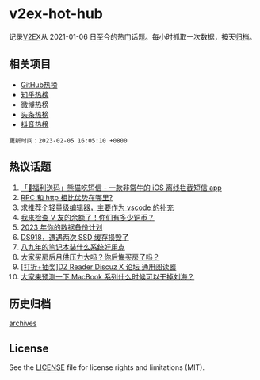 # v2ex-hot-hub

 记录[V2EX](https://www.v2ex.com/)从 2021-01-06 日至今的热门话题。每小时抓取一次数据，按天[归档](archives)。
 
 ## 相关项目

- [GitHub热榜](https://github.com/it985/github-hot-hub)
- [知乎热榜](https://github.com/it985/zhihu-hot-hub)
- [微博热榜](https://github.com/it985/weibo-hot-hub)
- [头条热榜](https://github.com/it985/toutiao-hot-hub)
- [抖音热榜](https://github.com/it985/douyin-hot-hub)


 `更新时间：2023-02-05 16:05:10 +0800`

## 热议话题

1. [「🎉福利送码」熊猫吃短信 - 一款非常牛的 iOS 离线拦截短信 app](https://www.v2ex.com/t/913200)
1. [RPC 和 http 相比优势在哪里?](https://www.v2ex.com/t/913233)
1. [求推荐个轻量级编辑器，主要作为 vscode 的补充](https://www.v2ex.com/t/913193)
1. [我来检查 V 友的余额了！你们有多少铜币？](https://www.v2ex.com/t/913305)
1. [2023 年你的数据备份计划](https://www.v2ex.com/t/913222)
1. [DS918，遭遇两次 SSD 缓存损毁了](https://www.v2ex.com/t/913191)
1. [八九年的笔记本装什么系统好用点](https://www.v2ex.com/t/913203)
1. [大家买房后月供压力大吗？你后悔买房了吗？](https://www.v2ex.com/t/913241)
1. [[打折+抽奖]DZ Reader Discuz X 论坛 通用阅读器](https://www.v2ex.com/t/913297)
1. [大家来预测一下 MacBook 系列什么时候可以干掉刘海？](https://www.v2ex.com/t/913314)

## 历史归档

[archives](archives)

## License

See the [LICENSE](LICENSE) file for license rights and limitations (MIT).
